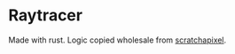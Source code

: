 # Raytracer

Made with rust. Logic copied wholesale from [scratchapixel](https://www.scratchapixel.com).
